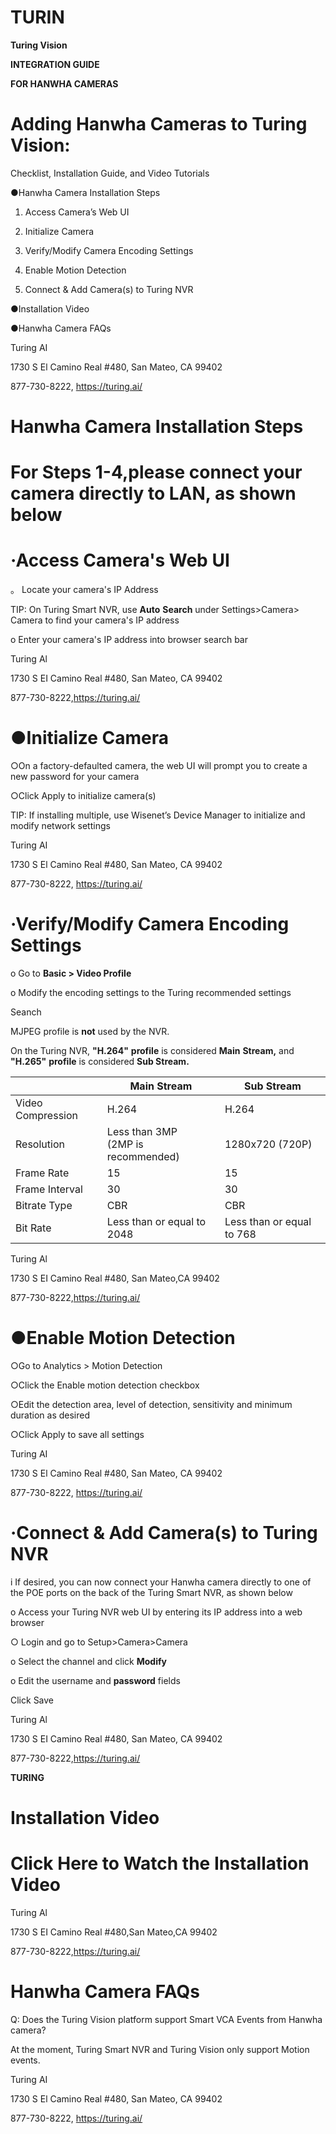 # TURIN

<!-- TURING Events People Vehice Alerts -- S CaeA TM Caneras Recent Detected Faces Q.Se - Wednesday,June 15 Wice Ahives &Aert Rures & Notfcations WeA15a15:23pm -Je151211:43p N-1 Sos Jones,Uanel(2) Saah JohnanBunUnaed(2) James Rosse,Becky Sn,Aao Ra F- EaDe - *Wian Baley,Aysha Phang James Hantaon,Unnamed(. - -->

**Turing Vision**

**INTEGRATION GUIDE**

**FOR HANWHA CAMERAS**

# Adding Hanwha Cameras to Turing Vision:

Checklist, Installation Guide, and Video Tutorials

●Hanwha Camera Installation Steps

1. Access Camera’s Web UI

 2. Initialize Camera

 3. Verify/Modify Camera Encoding Settings

 4. Enable Motion Detection

 5. Connect & Add Camera(s) to Turing NVR

●Installation Video

●Hanwha Camera FAQs

Turing AI

1730 S El Camino Real #480, San Mateo, CA 99402

877-730-8222, https://turing.ai/

<!-- **TURING** -->

# Hanwha Camera Installation Steps

# For Steps 1-4,please connect your camera directly to LAN, as shown below

<!-- 日 -->

<!-- Turing Bridge IPC Internet LAN LAN Turing NVR IPC POE Ports Hanwha IPC IPC -->

# ·Access Camera's Web UI

。 Locate your camera's IP Address

TIP: On Turing Smart NVR, use **Auto** **Search** under Settings&gt;Camera&gt; Camera to find your camera's IP address

o Enter your camera's IP address into browser search bar

Turing Al

1730 S EI Camino Real #480, San Mateo, CA 99402

877-730-8222,https://turing.ai/

# ●Initialize Camera

○On a factory-defaulted camera, the web UI will prompt you to create a new password for your camera

○Click Apply to initialize camera(s)

TIP: If installing multiple, use Wisenet’s Device Manager to initialize and modify network settings

Turing AI

1730 S El Camino Real #480, San Mateo, CA 99402

877-730-8222, https://turing.ai/

<!-- **TURING** -->

# ·Verify/Modify Camera Encoding Settings

o Go to **Basic &gt; Video Profile**

o Modify the encoding settings to the Turing recommended settings

Seanch

<!-- W1 102.1197/wendndep/beicvideoPe W Wd M WISeNeT H0-ANK 201- Video profile Viles profie Ue Video prafile connection policy Keep comection ahen prote propertes are changed Date & Time P&Po Video profile AM 40 +PT Name Cotee Type Video udo MUPEG 53 Recod/D 品 Nateo H254 H264 Deta *Erent 。 1205 1265 1 Analytics MOBLE H264 sunsties Name H254 回 Sstem CDotee H264 ☑ 。 Open pattor Profie type Depoe Ege recording prote ☐Zp Frame Lock protie - Eate Crop encoding ☐trate Sea Profile properties Reseuion 3840X2160(169) ☑ Frame rate 国 1 Maximum btrate 12288 kbps(2048-30720) - -->

MJPEG profile is **not** used by the NVR.

On the Turing NVR, **"H.264"** **profile** is considered **Main** **Stream,** and **"H.265"** **profile** is considered **Sub Stream.**


|  | Main Stream  | Sub Stream  |
| --- | --- | --- |
| Video Compression  | H.264  | H.264  |
| Resolution  | Less than 3MP<br>(2MP is recommended)  | 1280x720 (720P)  |
| Frame Rate  | 15  | 15  |
| Frame Interval  | 30  | 30  |
| Bitrate Type  | CBR  | CBR  |
| Bit Rate  | Less than or equal to 2048  | Less than or equal to 768  |


Turing Al

1730 S EI Camino Real #480, San Mateo,CA 99402

877-730-8222,https://turing.ai/

# ●Enable Motion Detection

○Go to Analytics &gt; Motion Detection

○Click the Enable motion detection checkbox

○Edit the detection area, level of detection, sensitivity and minimum duration as desired

○Click Apply to save all settings

Turing AI

1730 S El Camino Real #480, San Mateo, CA 99402

877-730-8222, https://turing.ai/

<!-- **TURING** -->

# ·Connect & Add Camera(s) to Turing NVR

i If desired, you can now connect your Hanwha camera directly to one of the POE ports on the back of the Turing Smart NVR, as shown below

<!-- Turing IPC Bridge IPC Internet LAN LAN Turing NVR $IPC$ POE Ports Hanwha IPC -->

o Access your Turing NVR web UI by entering its IP address into a web browser

○ Login and go to $\text {Setup>Camera>Camera}$ 

o Select the channel and click **Modify**

o Edit the username and **password** fields

Click Save

<!-- TURING Uve Viee Playback Setup Seart Cliest Camera Advanced Systam Aut S265 Camera 00 OH Note Efloctivewhen firse consected Caner Auto Switch to Smat frending Note Effective when fist cennected Encodng Rafwsh Modily Auto Search 050 Searh Segment Betch fdt Pam CamD Address Remote Camara ID Pretocel Dutus Vender Modal Iage Part $Canfgure$ s Access ☐ 01 172160.337 ONVF ONVF V--00-R Access Se ☐ 172,16012 CNVF Aiyu 20C-HA-DP1 Aces Moton 00(P Carera 00) 172160.105 ONVF Pelco 1ME129 Acces Viden o D4(P Camer04) 172,160.108 ON ARS M202646- - Tampelng 00P Cane05) 172150.109 ANO Semsung Tehei MOU-AND Access Priry Mak ☐ D6 C 2 ONS - Srepot D7 (P Cane7) 172.35.08 ONVF - Ac Auda Detection D8(P Carera08) 17216 - SC-208590-46-726 Hanan Bo Deection Hard Disk Alarm Alert Netwerk Platfarm User Maintenance -->

Turing Al

1730 S EI Camino Real #480, San Mateo, CA 99402

877-730-8222,https://turing.ai/

**TURING**

<!-- http://102.1137cp-bis/main-cg/ W Woenet WEBVEWER TR-MRP082T TURING Live View Playback Setup Smart Client - Camera Advanced System Camera Add MMode Plg andPay Camera Protocol Encoding IP Addes 172.14.09 050 Port ales Username d- Schedue Password Moton Video Loes Remote Camere ID Tampering Pieay Mad Extended Transmission OOn @ON Snapshot Search Save Cancel Audio Detection Human Body Detection Hard Diak Alarm Alert Network Platferm User Maintenance -->

# Installation Video

# Click Here to Watch the Installation Video

<!-- New Tab bearch with Google or enter address = import bookmaris. 64CH 10.2.8.37-ht/10.2.8.37 10.2.9.74-Mtp:210.2.9.74 10.2.11.37-http://10.2.11.37 10.2.10.236-M:/10.2.10.236 AXIS M2025-LE-http://0.2.8.41 10.2.11.70-http://10.2.11.70 This time,search with: a Etsy Amazon Etsy 10.2.8.37 10.2.9.74 10.2.11.37 10.2.10.236 10.2.8.41 10.2.11.70 Sponsored Sponsored Recommended by Pocket Leam more theringer.com-16 min comparecredit.com saveur.com·3 min Life As Lisa Simpson 2 Impressive Cards Charging Tortilla Española Recipe For decades,Yeardley Smith has given 0% Interest Until 2024 This classic Spanish dish can be sliced voice to the precocious, impassioned With these,you can focus on paying off into wedges for breakfast or lunch,or -->

Turing Al

1730 S EI Camino Real #480,San Mateo,CA 99402

877-730-8222,https://turing.ai/

# Hanwha Camera FAQs

Q: Does the Turing Vision platform support Smart VCA Events from Hanwha camera?

At the moment, Turing Smart NVR and Turing Vision only support Motion events.

Turing AI

1730 S El Camino Real #480, San Mateo, CA 99402

877-730-8222, https://turing.ai/

<!-- TURING INTEGRATION GUIDE FOR HANWHA CAMERAS Contact Us: 877-730-8222 sales@turingvideo.com -->


